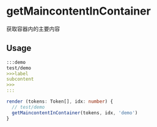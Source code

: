 # getMaincontentInContainer

获取容器内的主要内容

## Usage


```md
:::demo
test/demo
>>>label
subcontent
>>>
:::
```

```ts
render (tokens: Token[], idx: number) {
  // test/demo
  getMaincontentInContainer(tokens, idx, 'demo')
}
```

